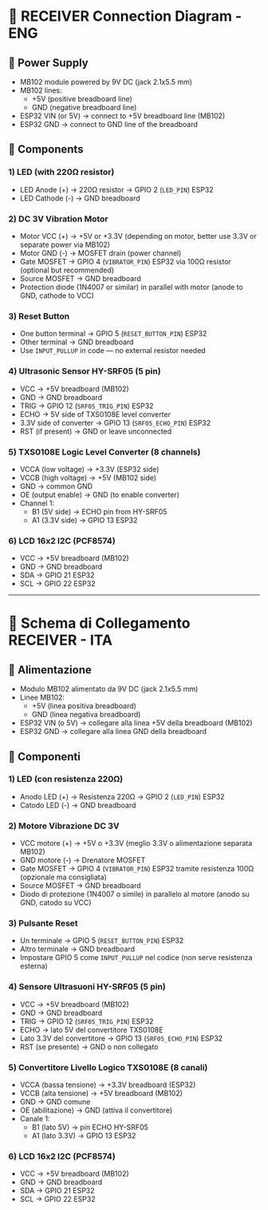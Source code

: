 # 📡 RECEIVER Connection Diagram - ENG

## 🔌 Power Supply

- MB102 module powered by 9V DC (jack 2.1x5.5 mm)  
- MB102 lines:
  - +5V (positive breadboard line)
  - GND (negative breadboard line)
- ESP32 VIN (or 5V) → connect to +5V breadboard line (MB102)
- ESP32 GND → connect to GND line of the breadboard

## 🔧 Components

### 1) LED (with 220Ω resistor)
- LED Anode (+) → 220Ω resistor → GPIO 2 (`LED_PIN`) ESP32  
- LED Cathode (-) → GND breadboard

### 2) DC 3V Vibration Motor
- Motor VCC (+) → +5V or +3.3V (depending on motor, better use 3.3V or separate power via MB102)  
- Motor GND (-) → MOSFET drain (power channel)  
- Gate MOSFET → GPIO 4 (`VIBRATOR_PIN`) ESP32 via 100Ω resistor (optional but recommended)  
- Source MOSFET → GND breadboard  
- Protection diode (1N4007 or similar) in parallel with motor (anode to GND, cathode to VCC)

### 3) Reset Button
- One button terminal → GPIO 5 (`RESET_BUTTON_PIN`) ESP32  
- Other terminal → GND breadboard  
- Use `INPUT_PULLUP` in code — no external resistor needed

### 4) Ultrasonic Sensor HY-SRF05 (5 pin)
- VCC → +5V breadboard (MB102)  
- GND → GND breadboard  
- TRIG → GPIO 12 (`SRF05_TRIG_PIN`) ESP32  
- ECHO → 5V side of TXS0108E level converter  
- 3.3V side of converter → GPIO 13 (`SRF05_ECHO_PIN`) ESP32  
- RST (if present) → GND or leave unconnected

### 5) TXS0108E Logic Level Converter (8 channels)
- VCCA (low voltage) → +3.3V (ESP32 side)  
- VCCB (high voltage) → +5V (MB102 side)  
- GND → common GND  
- OE (output enable) → GND (to enable converter)  
- Channel 1:  
  - B1 (5V side) → ECHO pin from HY-SRF05  
  - A1 (3.3V side) → GPIO 13 ESP32

### 6) LCD 16x2 I2C (PCF8574)
- VCC → +5V breadboard (MB102)  
- GND → GND breadboard  
- SDA → GPIO 21 ESP32  
- SCL → GPIO 22 ESP32

---

# 📡 Schema di Collegamento RECEIVER - ITA

## 🔌 Alimentazione

- Modulo MB102 alimentato da 9V DC (jack 2.1x5.5 mm)  
- Linee MB102:
  - +5V (linea positiva breadboard)
  - GND (linea negativa breadboard)
- ESP32 VIN (o 5V) → collegare alla linea +5V della breadboard (MB102)  
- ESP32 GND → collegare alla linea GND della breadboard

## 🔧 Componenti

### 1) LED (con resistenza 220Ω)
- Anodo LED (+) → Resistenza 220Ω → GPIO 2 (`LED_PIN`) ESP32  
- Catodo LED (-) → GND breadboard

### 2) Motore Vibrazione DC 3V
- VCC motore (+) → +5V o +3.3V (meglio 3.3V o alimentazione separata MB102)  
- GND motore (-) → Drenatore MOSFET  
- Gate MOSFET → GPIO 4 (`VIBRATOR_PIN`) ESP32 tramite resistenza 100Ω (opzionale ma consigliata)  
- Source MOSFET → GND breadboard  
- Diodo di protezione (1N4007 o simile) in parallelo al motore (anodo su GND, catodo su VCC)

### 3) Pulsante Reset
- Un terminale → GPIO 5 (`RESET_BUTTON_PIN`) ESP32  
- Altro terminale → GND breadboard  
- Impostare GPIO 5 come `INPUT_PULLUP` nel codice (non serve resistenza esterna)

### 4) Sensore Ultrasuoni HY-SRF05 (5 pin)
- VCC → +5V breadboard (MB102)  
- GND → GND breadboard  
- TRIG → GPIO 12 (`SRF05_TRIG_PIN`) ESP32  
- ECHO → lato 5V del convertitore TXS0108E  
- Lato 3.3V del convertitore → GPIO 13 (`SRF05_ECHO_PIN`) ESP32  
- RST (se presente) → GND o non collegato

### 5) Convertitore Livello Logico TXS0108E (8 canali)
- VCCA (bassa tensione) → +3.3V breadboard (ESP32)  
- VCCB (alta tensione) → +5V breadboard (MB102)  
- GND → GND comune  
- OE (abilitazione) → GND (attiva il convertitore)  
- Canale 1:  
  - B1 (lato 5V) → pin ECHO HY-SRF05  
  - A1 (lato 3.3V) → GPIO 13 ESP32

### 6) LCD 16x2 I2C (PCF8574)
- VCC → +5V breadboard (MB102)  
- GND → GND breadboard  
- SDA → GPIO 21 ESP32  
- SCL → GPIO 22 ESP32
